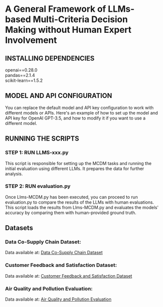 #  A General Framework of LLMs-based Multi-Criteria Decision Making without Human Expert Involvement

## INSTALLING DEPENDENCIES
openai==0.28.0  
pandas==2.1.4  
scikit-learn==1.5.2  

## MODEL AND API CONFIGURATION
You can replace the default model and API key configuration to work with different models or APIs. Here's an example of how to set up the model and API key for OpenAI GPT-3.5, and how to modify it if you want to use a different model.

## RUNNING THE SCRIPTS
### STEP 1: RUN LLMS-xxx.py
This script is responsible for setting up the MCDM tasks and running the initial evaluation using different LLMs. It prepares the data for further analysis.

### STEP 2: RUN evaluation.py
Once Llms-MCDM.py has been executed, you can proceed to run evaluation.py to compare the results of the LLMs with human evaluations. This script loads the results from Llms-MCDM.py and evaluates the models' accuracy by comparing them with human-provided ground truth.

## Datasets

### Data Co-Supply Chain Dataset:
Data available at: [Data Co-Supply Chain Dataset](https://www.kaggle.com/datasets/jolenechen/datacosupplychaindataset/data)

### Customer Feedback and Satisfaction Dataset:
Data available at: [Customer Feedback and Satisfaction Dataset](https://www.kaggle.com/datasets/jahnavipaliwal/customer-feedback-and-satisfaction)

### Air Quality and Pollution Evaluation:
Data available at: [Air Quality and Pollution Evaluation](https://www.kaggle.com/datasets/mujtabamatin/air-quality-and-pollution-assessment/data)
